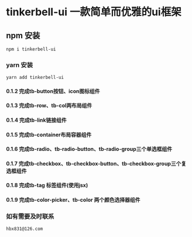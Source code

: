 <!--
 * @Author: your name
 * @Date: 2021-03-16 13:46:50
 * @LastEditTime: 2021-04-29 17:15:03
 * @LastEditors: Please set LastEditors
 * @Description: In User Settings Edit
 * @FilePath: /hx/README.md
-->
# tinkerbell-ui  一款简单而优雅的ui框架

## npm 安装
```
npm i tinkerbell-ui
```

### yarn 安装
```
yarn add tinkerbell-ui
```

#### 0.1.2  完成tb-button按钮、icon图标组件

#### 0.1.3  完成tb-row、tb-col两布局组件

#### 0.1.4  完成tb-link链接组件

#### 0.1.5  完成tb-container布局容器组件

#### 0.1.6  完成tb-radio、tb-radio-button、tb-radio-group三个单选框组件

#### 0.1.7  完成tb-checkbox、tb-checkbox-button、tb-checkbox-group三个复选框组件

#### 0.1.8  完成tb-tag 标签组件(使用jsx)

#### 0.1.9  完成tb-color-picker、tb-color  两个颜色选择器组件
### 如有需要及时联系
```
hbx831@126.com
```